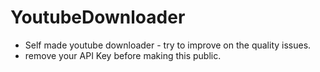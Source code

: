 # YoutubeDownloader
- Self made youtube downloader - try to improve on the quality issues. 
- remove your API Key before making this public. 
